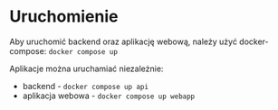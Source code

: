 # Uruchomienie
Aby uruchomić backend oraz aplikację webową, należy użyć docker-compose:
`docker compose up`

Aplikacje można uruchamiać niezależnie:
- backend - `docker compose up api`
- aplikacja webowa - `docker compose up webapp`
